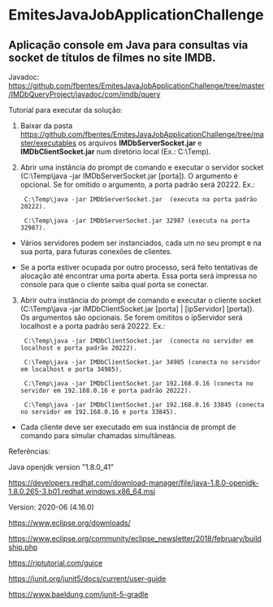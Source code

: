 # EmitesJavaJobApplicationChallenge
## Aplicação console em Java para consultas via socket de títulos de filmes no site IMDB.

Javadoc:
https://github.com/fbentes/EmitesJavaJobApplicationChallenge/tree/master/IMDbQueryProject/javadoc/com/imdb/query


Tutorial para executar da solução:

1) Baixar da pasta https://github.com/fbentes/EmitesJavaJobApplicationChallenge/tree/master/executables os arquivos **IMDbServerSocket.jar** e **IMDbClientSocket.jar** num diretório local (Ex.: C:\Temp).

2) Abrir uma instância do prompt de comando e executar o servidor socket (C:\Temp\java -jar IMDbServerSocket.jar [porta]). 
   O argumento é opcional. Se for omitido o argumento, a porta padrão será 20222. 
   Ex.: 
        
        C:\Temp\java -jar IMDbServerSocket.jar  (executa na porta padrão 20222).
        
        C:\Temp\java -jar IMDbServerSocket.jar 32987 (executa na porta 32987).
        
*    Vários servidores podem ser instanciados, cada um no seu prompt e na sua porta, para futuras conexões de clientes.     

*    Se a porta estiver ocupada por outro processo, será feito tentativas de alocação até encontrar uma porta aberta. Essa porta será impressa no console para que o cliente      saiba qual porta se conectar.

3) Abrir outra instância do prompt de comando e executar o cliente socket (C:\Temp\java -jar IMDbClientSocket.jar [porta] | [ipServidor] [porta]). 
   Os argumentos são opcionais. Se forem omititos o ipServidor será localhost e a porta padrão será 20222.
   Ex.: 
        
        C:\Temp\java -jar IMDbClientSocket.jar  (conecta no servidor em localhost e porta padrão 20222).
   
        C:\Temp\java -jar IMDbClientSocket.jar 34985 (conecta no servidor em localhost e porta 34985).
   
        C:\Temp\java -jar IMDbClientSocket.jar 192.168.0.16 (conecta no servidor em 192.168.0.16 e porta padrão 20222).
        
        C:\Temp\java -jar IMDbClientSocket.jar 192.168.0.16 33845 (conecta no servidor em 192.168.0.16 e porta 33845).
        
*   Cada cliente deve ser executado em sua instância de prompt de comando para simular chamadas simultâneas.


Referências:

Java openjdk version "1.8.0_41"

https://developers.redhat.com/download-manager/file/java-1.8.0-openjdk-1.8.0.265-3.b01.redhat.windows.x86_64.msi

Version: 2020-06 (4.16.0)

https://www.eclipse.org/downloads/  

https://www.eclipse.org/community/eclipse_newsletter/2018/february/buildship.php

https://riptutorial.com/guice

https://junit.org/junit5/docs/current/user-guide

https://www.baeldung.com/junit-5-gradle
